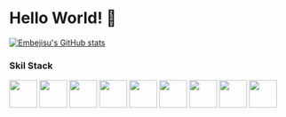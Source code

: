 # Hello World! 👋
[![Embejisu's GitHub stats](https://github-readme-stats.vercel.app/api?username=Embejisu)](https://github.com/anuraghazra/github-readme-stats)

### Skil Stack
<image src="https://user-images.githubusercontent.com/54715770/149139505-2404e961-4917-490e-b253-ecbac8f99969.png" height="50">
  <image src="https://user-images.githubusercontent.com/54715770/149139585-ce6485c6-4f1e-4760-9b71-d1f8c83faf8c.png" height="50">
  <image src="https://user-images.githubusercontent.com/54715770/149140875-3f715857-0db0-4176-9fea-295f0180d514.png" height="50">
  <image src="https://user-images.githubusercontent.com/54715770/149141255-279c5116-428f-4a6a-9497-7c4f72c3bc89.png" height="50">
  <image src="https://user-images.githubusercontent.com/54715770/149139635-80a39bd0-f55c-4cfc-ae68-8d56b2bb4e5f.png" height="50">
  <image src="https://user-images.githubusercontent.com/54715770/149139640-1c6d70e8-3a27-4390-b231-91355ac260d4.png" height="50">
  <image src="https://user-images.githubusercontent.com/54715770/149139646-a297766b-e819-4113-b1a2-60067bac4f40.png" height="50">
  <image src="https://user-images.githubusercontent.com/54715770/149139650-a33dfa52-d3ef-4b88-9d6d-7b812f6d5d54.png" height="50">
  <image src="https://user-images.githubusercontent.com/54715770/149139653-a0982566-4c6e-4895-a741-a68952d11290.png" height="50">
  
 
